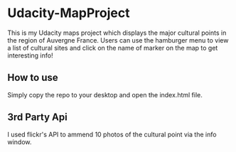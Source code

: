 # Udacity-MapProject

This is my Udacity maps project which displays the major cultural points in the region of Auvergne France. 
Users can use the hamburger menu to view a list of cultural sites and click on the name of marker on the map to get 
interesting info!

## How to use

Simply copy the repo to your desktop and open the index.html file.

## 3rd Party Api

I used flickr's API to ammend 10 photos of the cultural point via the info window.
